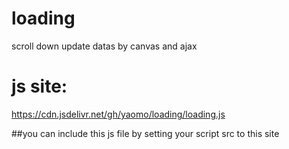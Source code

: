 # loading
scroll down update datas  by canvas and ajax

# js site:
https://cdn.jsdelivr.net/gh/yaomo/loading/loading.js

##you can include this js file by setting your script src to this site

